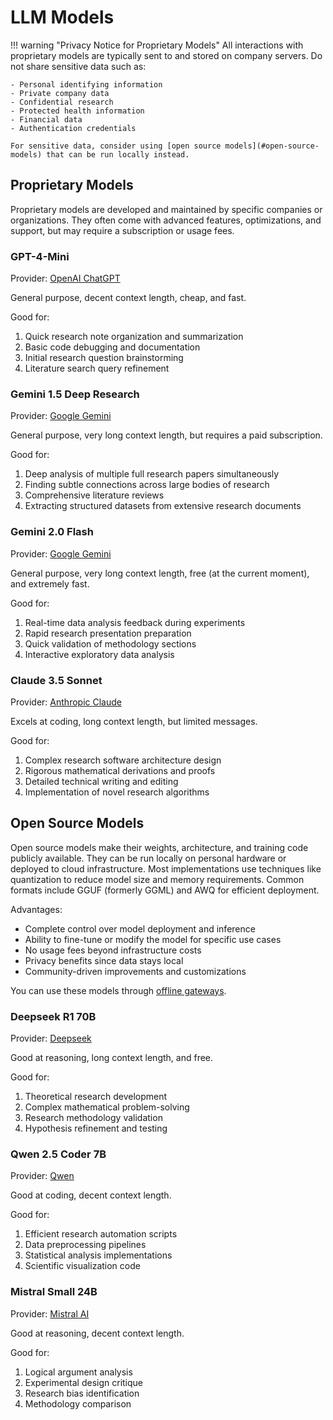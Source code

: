 # LLM Models

!!! warning "Privacy Notice for Proprietary Models"
    All interactions with proprietary models are typically sent to and stored on company servers. Do not share sensitive data such as:

    - Personal identifying information
    - Private company data
    - Confidential research
    - Protected health information
    - Financial data
    - Authentication credentials
    
    For sensitive data, consider using [open source models](#open-source-models) that can be run locally instead.

## Proprietary Models

Proprietary models are developed and maintained by specific companies or organizations. They often come with advanced features, optimizations, and support, but may require a subscription or usage fees.

### GPT-4-Mini

Provider: [OpenAI ChatGPT](../providers/#openai-chatgpt)

General purpose, decent context length, cheap, and fast.

Good for:

1. Quick research note organization and summarization
2. Basic code debugging and documentation
3. Initial research question brainstorming
4. Literature search query refinement

### Gemini 1.5 Deep Research

Provider: [Google Gemini](../providers/#google-gemini)

General purpose, very long context length, but requires a paid subscription.

Good for:

1. Deep analysis of multiple full research papers simultaneously
2. Finding subtle connections across large bodies of research
3. Comprehensive literature reviews
4. Extracting structured datasets from extensive research documents

### Gemini 2.0 Flash

Provider: [Google Gemini](../providers/#google-gemini)

General purpose, very long context length, free (at the current moment), and extremely fast.

Good for:

1. Real-time data analysis feedback during experiments
2. Rapid research presentation preparation
3. Quick validation of methodology sections
4. Interactive exploratory data analysis

### Claude 3.5 Sonnet

Provider: [Anthropic Claude](../providers/#anthropic-claude)

Excels at coding, long context length, but limited messages.

Good for:

1. Complex research software architecture design
2. Rigorous mathematical derivations and proofs
3. Detailed technical writing and editing
4. Implementation of novel research algorithms

## Open Source Models

Open source models make their weights, architecture, and training code publicly available. They can be run locally on personal hardware or deployed to cloud infrastructure. Most implementations use techniques like quantization to reduce model size and memory requirements. Common formats include GGUF (formerly GGML) and AWQ for efficient deployment.

Advantages:

- Complete control over model deployment and inference
- Ability to fine-tune or modify the model for specific use cases
- No usage fees beyond infrastructure costs
- Privacy benefits since data stays local
- Community-driven improvements and customizations

You can use these models through [offline gateways](../gateways#offline).

### Deepseek R1 70B

Provider: [Deepseek](../providers/#deepseek)

Good at reasoning, long context length, and free.

Good for:

1. Theoretical research development
2. Complex mathematical problem-solving
3. Research methodology validation
4. Hypothesis refinement and testing

### Qwen 2.5 Coder 7B

Provider: [Qwen](../providers/#qwen)

Good at coding, decent context length.

Good for:

1. Efficient research automation scripts
2. Data preprocessing pipelines
3. Statistical analysis implementations
4. Scientific visualization code

### Mistral Small 24B

Provider: [Mistral AI](../providers/#mistral-ai)

Good at reasoning, decent context length.

Good for:

1. Logical argument analysis
2. Experimental design critique
3. Research bias identification
4. Methodology comparison